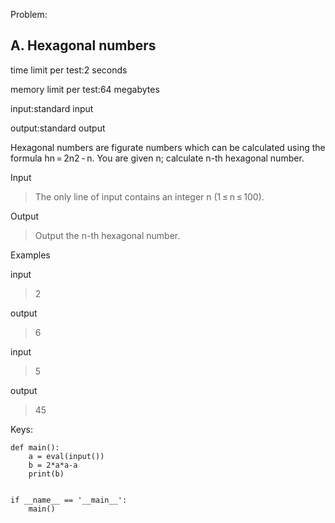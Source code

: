Problem:
## A. Hexagonal numbers
time limit per test:2 seconds

memory limit per test:64 megabytes

input:standard input

output:standard output

Hexagonal numbers are figurate numbers which can be calculated using the formula hn = 2n2 - n. You are given n; calculate n-th hexagonal number.

Input

> The only line of input contains an integer n (1 ≤ n ≤ 100).

Output

> Output the n-th hexagonal number.

Examples

input

> 2

output

> 6

input

> 5

output

> 45


Keys:
```
def main():
    a = eval(input())
    b = 2*a*a-a
    print(b)


if __name__ == '__main__':
    main()
```
